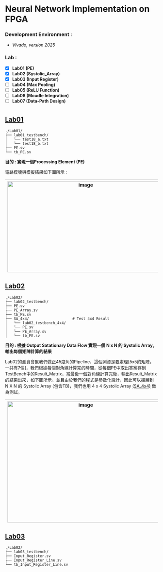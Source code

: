 # Neural Network Implementation on FPGA  

### Development Environment : 
- *Vivado, version 2025*   


### Lab : 
- [x] **Lab01 (PE)**
- [X] **Lab02 (Systolic_Array)**
- [X] **Lab03 (Input Register)**
- [ ] **Lab04 (Max Pooling)**
- [ ] **Lab05 (ReLU Function)**
- [ ] **Lab06 (Moudle Integration)**
- [ ] **Lab07 (Data-Path Design)**

# 

## [Lab01](./Lab01) 
```
./Lab01/
├── lab01_testbench/  
│   └── test18_a.txt  
│   └── test18_b.txt  
├── PE.sv                        
└── tb_PE.sv    
```
**目的 : 實現一個Processing Element (PE)**  
  
電路模塊與模擬結果如下圖所示 :  
   
| <img width="500" height="300" alt="image" src="https://github.com/user-attachments/assets/5e62ab76-81d2-4af2-ba27-ad5c3426a452" /> | <img width="850" height="300" alt="image" src="https://github.com/user-attachments/assets/53c84f2c-fce0-4ab7-8ba9-ab60e7877d22" /> | 
|:--:|:--:|

  
## [Lab02](./Lab02)  
```
./Lab02/
├── lab02_testbench/    
├── PE.sv  
├── PE_Array.sv                          
├── tb_PE.sv
├── SA_4x4/                    # Test 4x4 Result  
│   └── lab02_testbench_4x4/
│   └── PE.sv 
│   └── PE_Array.sv 
│   └── tb_PE.sv 
```
**目的 : 根據 Output Satationary Data Flow 實現一個 N x N 的 Systolic Array，輸出每個矩陣計算的結果**  
  
Lab02的測資會幫我們做正45度角的Pipeline，這個測資是要處理[5x5的矩陣，一共有7個]，我們根據每個對角線計算完的時間，從每個PE中取出答案存到TestBench中的Result_Matrix，當最後一個對角線計算完後，輸出Result_Matrix的結果出來，如下圖所示。並且由於我們的程式是參數化設計，因此可以擴展到 N X N 的 Systolic Array (包含TB)，我們也用 4 x 4 Systolic Array [(SA_4x4)](./Lab02/SA_4x4) 做為測試。
  
| <img width="500" height="400" alt="image" src="https://github.com/user-attachments/assets/0d876759-43a4-452e-a230-998179423ac7" /> |<img width="500" height="400" alt="image" src="https://github.com/user-attachments/assets/238d4ec0-c924-469e-9e0b-d31034549e20" />|
|:--:|:--:|

   

## [Lab03](./Lab03)  
```
./Lab02/
├── lab03_testbench/    
├── Input_Register.sv  
├── Input_Register_Line.sv                          
└── tb_Input_Register_Line.sv  
```

